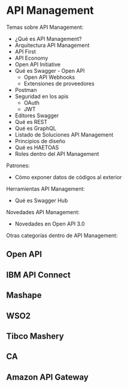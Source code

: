 # API Management

Temas sobre API Management:

* ¿Qué es API Management?
* Arquitectura API Management
* API First
* API Economy
* Open API Initiative
* Qué es Swagger - Open API
  * Open API Webhooks
  * Extensiones de proveedores
* Postman
* Seguridad en los apis
  * OAuth
  * JWT
* Editores Swagger
* Qué es REST
* Qué es GraphQL
* Listado de Soluciones API Management
* Principios de diseño
* Qué es HAETOAS
* Roles dentro del API Management


Patrones:
* Cómo exponer datos de códigos al exterior

Herramientas API Management:
* Qué es Swagger Hub


Novedades API Management:
* Novedades en Open API 3.0

Otras categorías dentro de API Management:

## Open API
## IBM API Connect
## Mashape
## WSO2
## Tibco Mashery
## CA
## Amazon API Gateway
